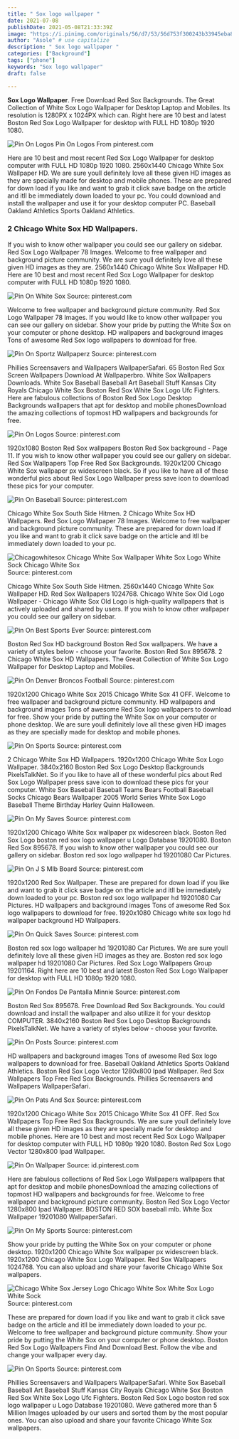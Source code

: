 ```yaml
---
title: " Sox logo wallpaper "
date: 2021-07-08
publishDate: 2021-05-08T21:33:39Z
image: "https://i.pinimg.com/originals/56/d7/53/56d753f300243b33945eba8a2b0fa942.jpg"
author: "Asole" # use capitalize
description: " Sox logo wallpaper "
categories: ["Background"]
tags: ["phone"]
keywords: "Sox logo wallpaper"
draft: false

---
```



**Sox Logo Wallpaper**. Free Download Red Sox Backgrounds. The Great Collection of White Sox Logo Wallpaper for Desktop Laptop and Mobiles. Its resolution is 1280PX x 1024PX which can. Right here are 10 best and latest Boston Red Sox Logo Wallpaper for desktop with FULL HD 1080p 1920 1080.

![Pin On Logos](https://i.pinimg.com/originals/96/d3/f5/96d3f512eeceb9b8b7c7bd659fe61234.png "Pin On Logos")
Pin On Logos From pinterest.com


Here are 10 best and most recent Red Sox Logo Wallpaper for desktop computer with FULL HD 1080p 1920 1080. 2560x1440 Chicago White Sox Wallpaper HD. We are sure youll definitely love all these given HD images as they are specially made for desktop and mobile phones. These are prepared for down load if you like and want to grab it click save badge on the article and itll be immediately down loaded to your pc. You could download and install the wallpaper and use it for your desktop computer PC. Baseball Oakland Athletics Sports Oakland Athletics.

### 2 Chicago White Sox HD Wallpapers.

If you wish to know other wallpaper you could see our gallery on sidebar. Red Sox Logo Wallpaper 78 Images. Welcome to free wallpaper and background picture community. We are sure youll definitely love all these given HD images as they are. 2560x1440 Chicago White Sox Wallpaper HD. Here are 10 best and most recent Red Sox Logo Wallpaper for desktop computer with FULL HD 1080p 1920 1080.


![Pin On White Sox](https://i.pinimg.com/originals/37/ca/d5/37cad54feaebacca2877908efea7a860.png "Pin On White Sox")
Source: pinterest.com

Welcome to free wallpaper and background picture community. Red Sox Logo Wallpaper 78 Images. If you would like to know other wallpaper you can see our gallery on sidebar. Show your pride by putting the White Sox on your computer or phone desktop. HD wallpapers and background images Tons of awesome Red Sox logo wallpapers to download for free.

![Pin On Sportz Wallpaperz](https://i.pinimg.com/originals/a3/4a/7e/a34a7e348c5506934dc6f8d878b02f5d.jpg "Pin On Sportz Wallpaperz")
Source: pinterest.com

Phillies Screensavers and Wallpapers WallpaperSafari. 65 Boston Red Sox Screen Wallpapers Download At Wallpaperbro. White Sox Wallpapers Downloads. White Sox Baseball Baseball Art Baseball Stuff Kansas City Royals Chicago White Sox Boston Red Sox White Sox Logo Ufc Fighters. Here are fabulous collections of Boston Red Sox Logo Desktop Backgrounds wallpapers that apt for desktop and mobile phonesDownload the amazing collections of topmost HD wallpapers and backgrounds for free.

![Pin On Logos](https://i.pinimg.com/originals/96/d3/f5/96d3f512eeceb9b8b7c7bd659fe61234.png "Pin On Logos")
Source: pinterest.com

1920x1080 Boston Red Sox wallpapers Boston Red Sox background - Page 11. If you wish to know other wallpaper you could see our gallery on sidebar. Red Sox Wallpapers Top Free Red Sox Backgrounds. 1920x1200 Chicago White Sox wallpaper px widescreen black. So if you like to have all of these wonderful pics about Red Sox Logo Wallpaper press save icon to download these pics for your computer.

![Pin On Baseball](https://i.pinimg.com/originals/21/1a/5d/211a5da9114941dcd413b786cae7cc4e.jpg "Pin On Baseball")
Source: pinterest.com

Chicago White Sox South Side Hitmen. 2 Chicago White Sox HD Wallpapers. Red Sox Logo Wallpaper 78 Images. Welcome to free wallpaper and background picture community. These are prepared for down load if you like and want to grab it click save badge on the article and itll be immediately down loaded to your pc.

![Chicagowhitesox Chicago White Sox Wallpaper White Sox Logo White Sock Chicago White Sox](https://i.pinimg.com/736x/5b/fe/3f/5bfe3f319d14c6e8f9933a1f02bc0723.jpg "Chicagowhitesox Chicago White Sox Wallpaper White Sox Logo White Sock Chicago White Sox")
Source: pinterest.com

Chicago White Sox South Side Hitmen. 2560x1440 Chicago White Sox Wallpaper HD. Red Sox Wallpapers 1024768. Chicago White Sox Old Logo Wallpaper - Chicago White Sox Old Logo is high-quality wallpapers that is actively uploaded and shared by users. If you wish to know other wallpaper you could see our gallery on sidebar.

![Pin On Best Sports Ever](https://i.pinimg.com/originals/84/e6/3e/84e63ea018d99bfd43d96f1e2736e3b6.jpg "Pin On Best Sports Ever")
Source: pinterest.com

Boston Red Sox HD background Boston Red Sox wallpapers. We have a variety of styles below - choose your favorite. Boston Red Sox 895678. 2 Chicago White Sox HD Wallpapers. The Great Collection of White Sox Logo Wallpaper for Desktop Laptop and Mobiles.

![Pin On Denver Broncos Football](https://i.pinimg.com/474x/b1/7f/ee/b17fee4e9f980c33048ff1f51b8e2e47.jpg "Pin On Denver Broncos Football")
Source: pinterest.com

1920x1200 Chicago White Sox 2015 Chicago White Sox 41 OFF. Welcome to free wallpaper and background picture community. HD wallpapers and background images Tons of awesome Red Sox logo wallpapers to download for free. Show your pride by putting the White Sox on your computer or phone desktop. We are sure youll definitely love all these given HD images as they are specially made for desktop and mobile phones.

![Pin On Sports](https://i.pinimg.com/originals/d7/84/7c/d7847c717f0bf6da5a8b14a55617673a.jpg "Pin On Sports")
Source: pinterest.com

2 Chicago White Sox HD Wallpapers. 1920x1200 Chicago White Sox Logo Wallpaper. 3840x2160 Boston Red Sox Logo Desktop Backgrounds PixelsTalkNet. So if you like to have all of these wonderful pics about Red Sox Logo Wallpaper press save icon to download these pics for your computer. White Sox Baseball Baseball Teams Bears Football Baseball Socks Chicago Bears Wallpaper 2005 World Series White Sox Logo Baseball Theme Birthday Harley Quinn Halloween.

![Pin On My Saves](https://i.pinimg.com/originals/a1/e9/26/a1e926ab81bbe3e10775be91eadfbd20.jpg "Pin On My Saves")
Source: pinterest.com

1920x1200 Chicago White Sox wallpaper px widescreen black. Boston Red Sox Logo boston red sox logo wallpaper u Logo Database 19201080. Boston Red Sox 895678. If you wish to know other wallpaper you could see our gallery on sidebar. Boston red sox logo wallpaper hd 19201080 Car Pictures.

![Pin On J S Mlb Board](https://i.pinimg.com/originals/50/d9/7e/50d97ec454bc3763cc3e53544e05c5e3.jpg "Pin On J S Mlb Board")
Source: pinterest.com

1920x1200 Red Sox Wallpaper. These are prepared for down load if you like and want to grab it click save badge on the article and itll be immediately down loaded to your pc. Boston red sox logo wallpaper hd 19201080 Car Pictures. HD wallpapers and background images Tons of awesome Red Sox logo wallpapers to download for free. 1920x1080 Chicago white sox logo hd wallpaper background HD Wallpapers.

![Pin On Quick Saves](https://i.pinimg.com/736x/5d/24/5d/5d245d06a658d16f3fb891e38942c9ce.jpg "Pin On Quick Saves")
Source: pinterest.com

Boston red sox logo wallpaper hd 19201080 Car Pictures. We are sure youll definitely love all these given HD images as they are. Boston red sox logo wallpaper hd 19201080 Car Pictures. Red Sox Logo Wallpapers Group 19201164. Right here are 10 best and latest Boston Red Sox Logo Wallpaper for desktop with FULL HD 1080p 1920 1080.

![Pin On Fondos De Pantalla Minnie](https://i.pinimg.com/474x/33/bb/9d/33bb9de133497e28ee6d078a6c955a37.jpg "Pin On Fondos De Pantalla Minnie")
Source: pinterest.com

Boston Red Sox 895678. Free Download Red Sox Backgrounds. You could download and install the wallpaper and also utilize it for your desktop COMPUTER. 3840x2160 Boston Red Sox Logo Desktop Backgrounds PixelsTalkNet. We have a variety of styles below - choose your favorite.

![Pin On Posts](https://i.pinimg.com/474x/b4/9b/8b/b49b8bb125140c6de2e4577699581e64.jpg "Pin On Posts")
Source: pinterest.com

HD wallpapers and background images Tons of awesome Red Sox logo wallpapers to download for free. Baseball Oakland Athletics Sports Oakland Athletics. Boston Red Sox Logo Vector 1280x800 Ipad Wallpaper. Red Sox Wallpapers Top Free Red Sox Backgrounds. Phillies Screensavers and Wallpapers WallpaperSafari.

![Pin On Pats And Sox](https://i.pinimg.com/originals/c3/d0/8d/c3d08da40b91970de5ed7e6e68f32e49.jpg "Pin On Pats And Sox")
Source: pinterest.com

1920x1200 Chicago White Sox 2015 Chicago White Sox 41 OFF. Red Sox Wallpapers Top Free Red Sox Backgrounds. We are sure youll definitely love all these given HD images as they are specially made for desktop and mobile phones. Here are 10 best and most recent Red Sox Logo Wallpaper for desktop computer with FULL HD 1080p 1920 1080. Boston Red Sox Logo Vector 1280x800 Ipad Wallpaper.

![Pin On Wallpaper](https://i.pinimg.com/originals/a2/81/67/a2816772f124fb192894a84cda8c8695.jpg "Pin On Wallpaper")
Source: id.pinterest.com

Here are fabulous collections of Red Sox Logo Wallpapers wallpapers that apt for desktop and mobile phonesDownload the amazing collections of topmost HD wallpapers and backgrounds for free. Welcome to free wallpaper and background picture community. Boston Red Sox Logo Vector 1280x800 Ipad Wallpaper. BOSTON RED SOX baseball mlb. White Sox Wallpaper 19201080 WallpaperSafari.

![Pin On My Sports](https://i.pinimg.com/originals/10/f8/0a/10f80ab30841488c63581429ce559e38.jpg "Pin On My Sports")
Source: pinterest.com

Show your pride by putting the White Sox on your computer or phone desktop. 1920x1200 Chicago White Sox wallpaper px widescreen black. 1920x1200 Chicago White Sox Logo Wallpaper. Red Sox Wallpapers 1024768. You can also upload and share your favorite Chicago White Sox wallpapers.

![Chicago White Sox Jersey Logo Chicago White Sox White Sox Logo White Sock](https://i.pinimg.com/originals/70/13/d9/7013d976032b9730159c95a5f8eab25c.gif "Chicago White Sox Jersey Logo Chicago White Sox White Sox Logo White Sock")
Source: pinterest.com

These are prepared for down load if you like and want to grab it click save badge on the article and itll be immediately down loaded to your pc. Welcome to free wallpaper and background picture community. Show your pride by putting the White Sox on your computer or phone desktop. Boston Red Sox Logo Wallpapers Find And Download Best. Follow the vibe and change your wallpaper every day.

![Pin On Sports](https://i.pinimg.com/originals/56/d7/53/56d753f300243b33945eba8a2b0fa942.jpg "Pin On Sports")
Source: pinterest.com

Phillies Screensavers and Wallpapers WallpaperSafari. White Sox Baseball Baseball Art Baseball Stuff Kansas City Royals Chicago White Sox Boston Red Sox White Sox Logo Ufc Fighters. Boston Red Sox Logo boston red sox logo wallpaper u Logo Database 19201080. Weve gathered more than 5 Million Images uploaded by our users and sorted them by the most popular ones. You can also upload and share your favorite Chicago White Sox wallpapers.

